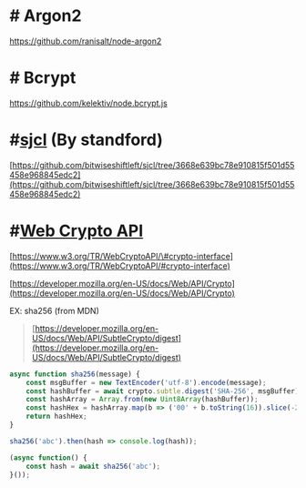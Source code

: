 # \# Argon2

https://github.com/ranisalt/node-argon2

# \# Bcrypt

https://github.com/kelektiv/node.bcrypt.js

# \#[sjcl](https://github.com/bitwiseshiftleft/sjcl/tree/3668e639bc78e910815f501d55458e968845edc2) \(By standford\)

[https://github.com/bitwiseshiftleft/sjcl/tree/3668e639bc78e910815f501d55458e968845edc2](https://github.com/bitwiseshiftleft/sjcl/tree/3668e639bc78e910815f501d55458e968845edc2)

# \#[**Web Crypto API**](https://developer.mozilla.org/en-US/docs/Web/API/Web_Crypto_API)

[https://www.w3.org/TR/WebCryptoAPI/\#crypto-interface](https://www.w3.org/TR/WebCryptoAPI/#crypto-interface)

[https://developer.mozilla.org/en-US/docs/Web/API/Crypto](https://developer.mozilla.org/en-US/docs/Web/API/Crypto)

EX:  sha256 \(from MDN\)

> [https://developer.mozilla.org/en-US/docs/Web/API/SubtleCrypto/digest](https://developer.mozilla.org/en-US/docs/Web/API/SubtleCrypto/digest)

```js
async function sha256(message) {
    const msgBuffer = new TextEncoder('utf-8').encode(message);                     // encode as UTF-8
    const hashBuffer = await crypto.subtle.digest('SHA-256', msgBuffer);            // hash the message
    const hashArray = Array.from(new Uint8Array(hashBuffer));                       // convert ArrayBuffer to Array
    const hashHex = hashArray.map(b => ('00' + b.toString(16)).slice(-2)).join(''); // convert bytes to hex string
    return hashHex;
}

sha256('abc').then(hash => console.log(hash));

(async function() {
    const hash = await sha256('abc');
}());
```



